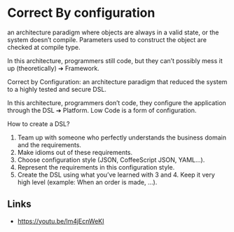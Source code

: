 # Correct By configuration

an architecture paradigm where objects are always in a valid state, or the system doesn’t compile. Parameters used to construct the object are checked at compile type.

In this architecture, programmers still code, but they can’t possibly mess it up (theoretically) ➔ Framework.

Correct by Configuration: an architecture paradigm that reduced the system to a highly tested and secure DSL.

In this architecture, programmers don’t code, they configure the application through the DSL ➔ Platform.
Low Code is a form of configuration.

How to create a DSL?
1. Team up with someone who perfectly understands the business domain and the requirements.
2. Make idioms out of these requirements.
3. Choose configuration style (JSON, CoffeeScript JSON, YAML…).
4. Represent the requirements in this configuration style.
5. Create the DSL using what you’ve learned with 3 and 4. Keep it very high level (example: When an order is made, …).

## Links

- https://youtu.be/lm4jEcnWeKI
